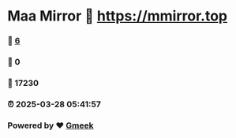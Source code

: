 # Maa Mirror :link: https://mmirror.top 
### :page_facing_up: [6](https://mmirror.top/tag.html) 
### :speech_balloon: 0 
### :hibiscus: 17230 
### :alarm_clock: 2025-03-28 05:41:57 
### Powered by :heart: [Gmeek](https://github.com/Meekdai/Gmeek)
